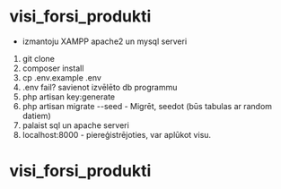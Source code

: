 # visi_forsi_produkti
- izmantoju XAMPP apache2 un mysql serveri

1. git clone
2. composer install
3. cp .env.example .env
4. .env fail? savienot izvēlēto db programmu
5. php artisan key:generate 
6. php artisan migrate --seed   - Migrēt, seedot (būs tabulas ar random datiem)
7. palaist sql un apache serveri
8. localhost:8000 - piereģistrējoties, var aplūkot visu.
# visi_forsi_produkti
